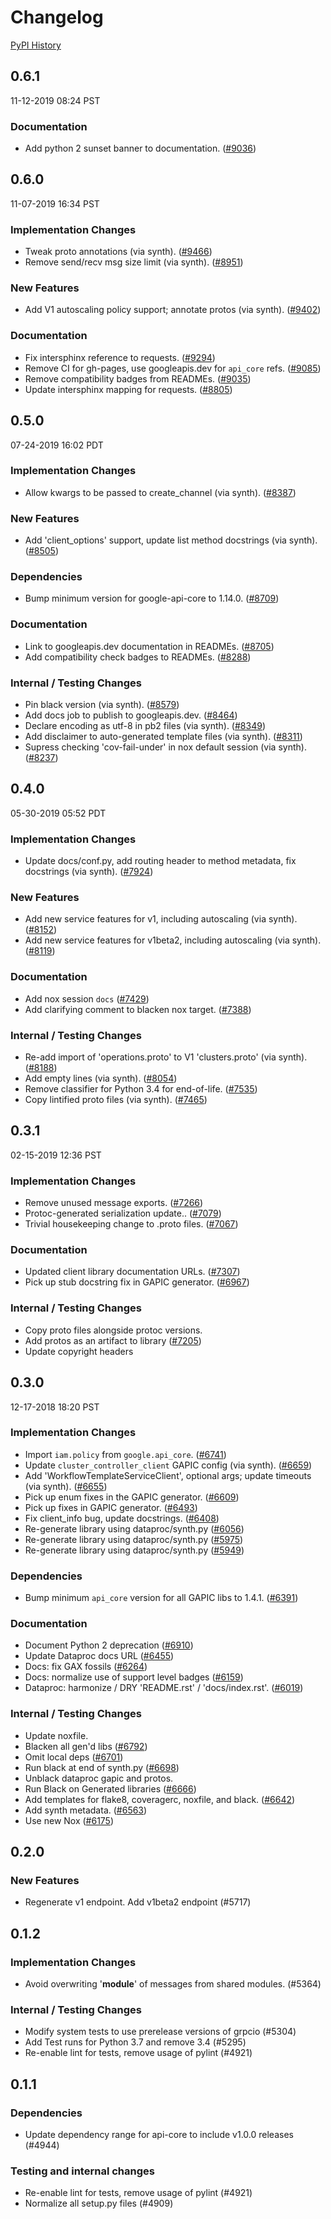 # Changelog

[PyPI History][1]

[1]: https://pypi.org/project/google-cloud-dataproc/#history

## 0.6.1

11-12-2019 08:24 PST

### Documentation
- Add python 2 sunset banner to documentation. ([#9036](https://github.com/googleapis/google-cloud-python/pull/9036))

## 0.6.0

11-07-2019 16:34 PST


### Implementation Changes
- Tweak proto annotations (via synth). ([#9466](https://github.com/googleapis/google-cloud-python/pull/9466))
- Remove send/recv msg size limit (via synth). ([#8951](https://github.com/googleapis/google-cloud-python/pull/8951))

### New Features
- Add V1 autoscaling policy support; annotate protos (via synth). ([#9402](https://github.com/googleapis/google-cloud-python/pull/9402))

### Documentation
- Fix intersphinx reference to requests. ([#9294](https://github.com/googleapis/google-cloud-python/pull/9294))
- Remove CI for gh-pages, use googleapis.dev for `api_core` refs. ([#9085](https://github.com/googleapis/google-cloud-python/pull/9085))
- Remove compatibility badges from READMEs. ([#9035](https://github.com/googleapis/google-cloud-python/pull/9035))
- Update intersphinx mapping for requests. ([#8805](https://github.com/googleapis/google-cloud-python/pull/8805))

## 0.5.0

07-24-2019 16:02 PDT

### Implementation Changes
- Allow kwargs to be passed to create_channel (via synth). ([#8387](https://github.com/googleapis/google-cloud-python/pull/8387))

### New Features
- Add 'client_options' support, update list method docstrings (via synth). ([#8505](https://github.com/googleapis/google-cloud-python/pull/8505))

### Dependencies
- Bump minimum version for google-api-core to 1.14.0. ([#8709](https://github.com/googleapis/google-cloud-python/pull/8709))

### Documentation
- Link to googleapis.dev documentation in READMEs. ([#8705](https://github.com/googleapis/google-cloud-python/pull/8705))
- Add compatibility check badges to READMEs. ([#8288](https://github.com/googleapis/google-cloud-python/pull/8288))

### Internal / Testing Changes
- Pin black version (via synth). ([#8579](https://github.com/googleapis/google-cloud-python/pull/8579))
- Add docs job to publish to googleapis.dev. ([#8464](https://github.com/googleapis/google-cloud-python/pull/8464))
- Declare encoding as utf-8 in pb2 files (via synth). ([#8349](https://github.com/googleapis/google-cloud-python/pull/8349))
- Add disclaimer to auto-generated template files (via synth).  ([#8311](https://github.com/googleapis/google-cloud-python/pull/8311))
- Supress checking 'cov-fail-under' in nox default session (via synth). ([#8237](https://github.com/googleapis/google-cloud-python/pull/8237))

## 0.4.0

05-30-2019 05:52 PDT

### Implementation Changes
- Update docs/conf.py, add routing header to method metadata, fix docstrings (via synth). ([#7924](https://github.com/GoogleCloudPlatform/google-cloud-python/pull/7924))

### New Features
- Add new service features for v1, including autoscaling (via synth). ([#8152](https://github.com/GoogleCloudPlatform/google-cloud-python/pull/8152))
- Add new service features for v1beta2, including autoscaling (via synth). ([#8119](https://github.com/GoogleCloudPlatform/google-cloud-python/pull/8119))

### Documentation
- Add nox session `docs` ([#7429](https://github.com/GoogleCloudPlatform/google-cloud-python/pull/7429))
- Add clarifying comment to blacken nox target. ([#7388](https://github.com/GoogleCloudPlatform/google-cloud-python/pull/7388))

### Internal / Testing Changes
- Re-add import of 'operations.proto' to V1 'clusters.proto' (via synth). ([#8188](https://github.com/GoogleCloudPlatform/google-cloud-python/pull/8188))
- Add empty lines (via synth). ([#8054](https://github.com/GoogleCloudPlatform/google-cloud-python/pull/8054))
- Remove classifier for Python 3.4 for end-of-life. ([#7535](https://github.com/GoogleCloudPlatform/google-cloud-python/pull/7535))
- Copy lintified proto files (via synth). ([#7465](https://github.com/GoogleCloudPlatform/google-cloud-python/pull/7465))

## 0.3.1

02-15-2019 12:36 PST


### Implementation Changes
- Remove unused message exports. ([#7266](https://github.com/googleapis/google-cloud-python/pull/7266))
- Protoc-generated serialization update.. ([#7079](https://github.com/googleapis/google-cloud-python/pull/7079))
- Trivial housekeeping change to .proto files. ([#7067](https://github.com/googleapis/google-cloud-python/pull/7067))

### Documentation
- Updated client library documentation URLs. ([#7307](https://github.com/googleapis/google-cloud-python/pull/7307))
- Pick up stub docstring fix in GAPIC generator. ([#6967](https://github.com/googleapis/google-cloud-python/pull/6967))

### Internal / Testing Changes
- Copy proto files alongside protoc versions.
- Add protos as an artifact to library ([#7205](https://github.com/googleapis/google-cloud-python/pull/7205))
- Update copyright headers

## 0.3.0

12-17-2018 18:20 PST


### Implementation Changes
- Import `iam.policy` from `google.api_core`. ([#6741](https://github.com/googleapis/google-cloud-python/pull/6741))
- Update `cluster_controller_client` GAPIC config (via synth). ([#6659](https://github.com/googleapis/google-cloud-python/pull/6659))
- Add 'WorkflowTemplateServiceClient', optional args; update timeouts (via synth). ([#6655](https://github.com/googleapis/google-cloud-python/pull/6655))
- Pick up enum fixes in the GAPIC generator. ([#6609](https://github.com/googleapis/google-cloud-python/pull/6609))
- Pick up fixes in GAPIC generator. ([#6493](https://github.com/googleapis/google-cloud-python/pull/6493))
- Fix client_info bug, update docstrings. ([#6408](https://github.com/googleapis/google-cloud-python/pull/6408))
- Re-generate library using dataproc/synth.py ([#6056](https://github.com/googleapis/google-cloud-python/pull/6056))
- Re-generate library using dataproc/synth.py ([#5975](https://github.com/googleapis/google-cloud-python/pull/5975))
- Re-generate library using dataproc/synth.py ([#5949](https://github.com/googleapis/google-cloud-python/pull/5949))

### Dependencies
- Bump minimum `api_core` version for all GAPIC libs to 1.4.1. ([#6391](https://github.com/googleapis/google-cloud-python/pull/6391))

### Documentation
- Document Python 2 deprecation ([#6910](https://github.com/googleapis/google-cloud-python/pull/6910))
- Update Dataproc docs URL ([#6455](https://github.com/googleapis/google-cloud-python/pull/6455))
- Docs: fix GAX fossils ([#6264](https://github.com/googleapis/google-cloud-python/pull/6264))
- Docs: normalize use of support level badges ([#6159](https://github.com/googleapis/google-cloud-python/pull/6159))
- Dataproc: harmonize / DRY 'README.rst' / 'docs/index.rst'. ([#6019](https://github.com/googleapis/google-cloud-python/pull/6019))

### Internal / Testing Changes
- Update noxfile.
- Blacken all gen'd libs ([#6792](https://github.com/googleapis/google-cloud-python/pull/6792))
- Omit local deps ([#6701](https://github.com/googleapis/google-cloud-python/pull/6701))
- Run black at end of synth.py ([#6698](https://github.com/googleapis/google-cloud-python/pull/6698))
- Unblack dataproc gapic and protos.
- Run Black on Generated libraries ([#6666](https://github.com/googleapis/google-cloud-python/pull/6666))
- Add templates for flake8, coveragerc, noxfile, and black. ([#6642](https://github.com/googleapis/google-cloud-python/pull/6642))
- Add synth metadata. ([#6563](https://github.com/googleapis/google-cloud-python/pull/6563))
- Use new Nox ([#6175](https://github.com/googleapis/google-cloud-python/pull/6175))

## 0.2.0

### New Features
- Regenerate v1 endpoint. Add v1beta2 endpoint (#5717)

## 0.1.2

### Implementation Changes
- Avoid overwriting '__module__' of messages from shared modules. (#5364)

### Internal / Testing Changes
- Modify system tests to use prerelease versions of grpcio (#5304)
- Add Test runs for Python 3.7 and remove 3.4 (#5295)
- Re-enable lint for tests, remove usage of pylint (#4921)

## 0.1.1

### Dependencies

- Update dependency range for api-core to include v1.0.0 releases (#4944)

### Testing and internal changes

- Re-enable lint for tests, remove usage of pylint (#4921)
- Normalize all setup.py files (#4909)

